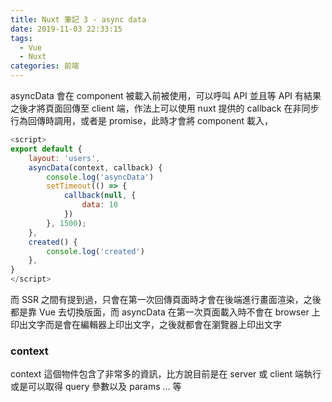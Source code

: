 ```yaml
---
title: Nuxt 筆記 3 - async data
date: 2019-11-03 22:33:15
tags:
  - Vue
  - Nuxt
categories: 前端
---
```


asyncData 會在 component 被載入前被使用，可以呼叫 API 並且等 API 有結果之後才將頁面回傳至 client 端，作法上可以使用 nuxt 提供的 callback 在非同步行為回傳時調用，或者是 promise，此時才會將 component 載入，

``` JavaScript
<script>
export default {
    layout: 'users',
    asyncData(context, callback) {
        console.log('asyncData')
        setTimeout(() => {
            callback(null, {
                data: 10
            })
        }, 1500);
    },
    created() {
        console.log('created')
    },
}
</script>
```

而 SSR 之間有提到過，只會在第一次回傳頁面時才會在後端進行畫面渲染，之後都是靠 Vue 去切換版面，而 asyncData 在第一次頁面載入時不會在 browser 上印出文字而是會在編輯器上印出文字，之後就都會在瀏覽器上印出文字

### context
context 這個物件包含了非常多的資訊，比方說目前是在 server 或 client 端執行或是可以取得 query 參數以及 params ... 等
